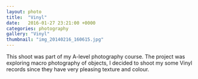 ```yaml
---
layout: photo
title:  "Vinyl"
date:   2016-01-27 23:21:00 +0000
categories: photography
gallery: "Vinyl"
thumbnail: "img_20140216_160615.jpg"
---
```

This shoot was part of my A-level photography course. The project was exploring macro photography of objects, I decided to shoot my some Vinyl records since they have very pleasing texture and colour.
